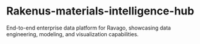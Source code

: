 # Rakenus-materials-intelligence-hub
End-to-end enterprise data platform for Ravago, showcasing data engineering, modeling, and visualization capabilities.
